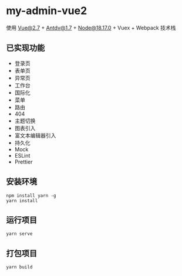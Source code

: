 # my-admin-vue2

使用 Vue@2.7 + Antdv@1.7 + Node@18.17.0 + Vuex + Webpack 技术栈

## 已实现功能

+ 登录页
+ 表单页
+ 异常页
+ 工作台
+ 国际化
+ 菜单
+ 路由
+ 404
+ 主题切换
+ 图表引入
+ 富文本编辑器引入
+ 持久化
+ Mock
+ ESLint
+ Prettier

## 安装环境

```
npm install yarn -g
yarn install
```

## 运行项目

```
yarn serve
```

## 打包项目

```
yarn build
```
